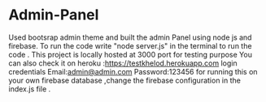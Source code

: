 # Admin-Panel
Used bootsrap admin theme and built the admin Panel using node js and firebase.
To run the code 
write "node server.js" in the terminal to run the code .
This project is locally hosted at 3000 port for testing purpose
You can also check it on heroku :https://testkhelod.herokuapp.com
    login credentials Email:admin@admin.com
                       Password:123456 
for running this on your own firebase database ,change the firebase configuration in the index.js file .

